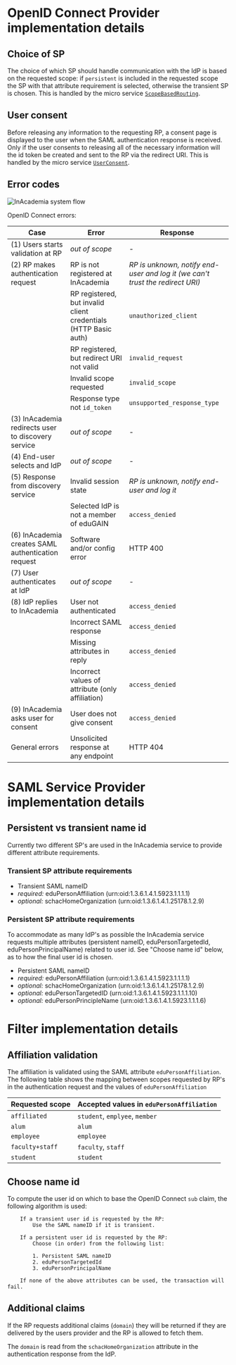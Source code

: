 # OpenID Connect Provider implementation details

## Choice of SP

The choice of which SP should handle communication with the IdP is based on the requested scope: if ``persistent`` is
included in the requested scope the SP with that attribute requirement is selected, otherwise the transient SP is
chosen. This is handled by the micro service [`ScopeBasedRouting`](../../src/svs/scope_based_routing.py).


## User consent

Before releasing any information to the requesting RP, a consent page is displayed to the user when the SAML
authentication response is received. Only if the user consents to releasing all of the necessary information will the
id token be created and sent to the RP via the redirect URI. This is handled by the micro service
[`UserConsent`](../../src/svs/user_consent.py).


## Error codes

![InAcademia system flow](../images/inacademia_flow.png "Inacademia system flow")

OpenID Connect errors:

| Case | Error | Response |
| ---- | ----- | -------- |
| (1) Users starts validation at RP | *out of scope* | - |
| (2) RP makes authentication request | RP is not registered at InAcademia | *RP is unknown, notify end-user and log it (we can't trust the redirect URI)* |
| | RP registered, but invalid client credentials (HTTP Basic auth) | `unauthorized_client` |
| | RP registered, but redirect URI not valid | `invalid_request`
| | Invalid scope requested | `invalid_scope` |
| | Response type not `id_token` | `unsupported_response_type` | 
| (3) InAcademia redirects user to discovery service | *out of scope* | - |
| (4) End-user selects and IdP | *out of scope* | - |
| (5) Response from discovery service | Invalid session state | *RP is unknown, notify end-user and log it* |
| | Selected IdP is not a member of eduGAIN | `access_denied` |
| (6) InAcademia creates SAML authentication request | Software and/or config error | HTTP 400 |
| (7) User authenticates at IdP | *out of scope* | - |
| (8) IdP replies to InAcademia | User not authenticated | `access_denied` |
| | Incorrect SAML response | `access_denied` |
| | Missing attributes in reply | `access_denied` |
| | Incorrect values of attribute (only affiliation) | `access_denied` |
| (9) InAcademia asks user for consent | User does not give consent | `access_denied` |
| General errors | Unsolicited response at any endpoint | HTTP 404 |


# SAML Service Provider implementation details

## Persistent vs transient name id

Currently two different SP's are used in the InAcademia service to provide different attribute requirements.

### Transient SP attribute requirements

* Transient SAML nameID
* *required:* eduPersonAffiliation (urn:oid:1.3.6.1.4.1.5923.1.1.1.1)
* *optional:* schacHomeOrganization (urn:oid:1.3.6.1.4.1.25178.1.2.9)


### Persistent SP attribute requirements

To accommodate as many IdP's as possible the InAcademia service requests multiple attributes (persistent nameID,
eduPersonTargetedId, eduPersonPrincipalName) related to user id. See "Choose name id" below, as to how the final user
id is chosen.

* Persistent SAML nameID
* *required:* eduPersonAffiliation (urn:oid:1.3.6.1.4.1.5923.1.1.1.1)
* *optional:* schacHomeOrganization (urn:oid:1.3.6.1.4.1.25178.1.2.9)
* *optional:* eduPersonTargetedID (urn:oid:1.3.6.1.4.1.5923.1.1.1.10)
* *optional:* eduPersonPrincipleName (urn:oid:1.3.6.1.4.1.5923.1.1.1.6)


# Filter implementation details

## Affiliation validation

The affiliation is validated using the SAML attribute ``eduPersonAffiliation``. The following table shows the mapping
between scopes requested by RP's in the authentication request and the values of ``eduPersonAffiliation``

| Requested scope | Accepted values in `eduPersonAffiliation` |
| --------------- | ----------------------------------------- |
| `affiliated` | `student`, `emplyee`, `member` |
| `alum` | `alum` |
| `employee` | `employee` |
| `faculty+staff` | `faculty`, `staff` |
| `student` | `student` |

## Choose name id

To compute the user id on which to base the OpenID Connect `sub` claim, the following algorithm is used:

```
    If a transient user id is requested by the RP:
        Use the SAML nameID if it is transient.

    If a persistent user id is requested by the RP:
        Choose (in order) from the following list:

        1. Persistent SAML nameID
        2. eduPersonTargetedId
        3. eduPersonPrincipalName

    If none of the above attributes can be used, the transaction will fail.
```

## Additional claims

If the RP requests additional claims (`domain`) they will be returned if they are delivered by the users provider
and the RP is allowed to fetch them.

The `domain` is read from the `schacHomeOrganization` attribute in the authentication response from the IdP.
